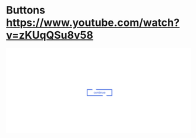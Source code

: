 # Buttons https://www.youtube.com/watch?v=zKUqQSu8v58
<p align="center">
  <img src="preview.png" alt="preview del proyecto" width="600">
</p>